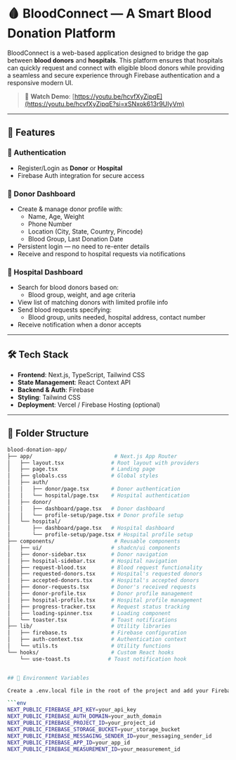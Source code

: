 # 🩸 BloodConnect — A Smart Blood Donation Platform

BloodConnect is a web-based application designed to bridge the gap between **blood donors** and **hospitals**. This platform ensures that hospitals can quickly request and connect with eligible blood donors while providing a seamless and secure experience through Firebase authentication and a responsive modern UI.

> 🎥 **Watch Demo**: [https://youtu.be/hcvfXyZipqE](https://youtu.be/hcvfXyZipqE?si=xSNxok613r9UIyVm)

---

## 🚀 Features

### 🔐 Authentication
- Register/Login as **Donor** or **Hospital**
- Firebase Auth integration for secure access

### 👤 Donor Dashboard
- Create & manage donor profile with:
  - Name, Age, Weight  
  - Phone Number  
  - Location (City, State, Country, Pincode)  
  - Blood Group, Last Donation Date  
- Persistent login — no need to re-enter details  
- Receive and respond to hospital requests via notifications  

### 🏥 Hospital Dashboard
- Search for blood donors based on:
  - Blood group, weight, and age criteria  
- View list of matching donors with limited profile info  
- Send blood requests specifying:
  - Blood group, units needed, hospital address, contact number  
- Receive notification when a donor accepts  

---

## 🛠️ Tech Stack

- **Frontend**: Next.js, TypeScript, Tailwind CSS  
- **State Management**: React Context API  
- **Backend & Auth**: Firebase  
- **Styling**: Tailwind CSS  
- **Deployment**: Vercel / Firebase Hosting (optional)  

---

## 📁 Folder Structure

```bash
blood-donation-app/
├── app/                          # Next.js App Router
│   ├── layout.tsx               # Root layout with providers
│   ├── page.tsx                 # Landing page
│   ├── globals.css              # Global styles
│   ├── auth/
│   │   ├── donor/page.tsx       # Donor authentication
│   │   └── hospital/page.tsx    # Hospital authentication
│   ├── donor/
│   │   ├── dashboard/page.tsx   # Donor dashboard
│   │   └── profile-setup/page.tsx # Donor profile setup
│   └── hospital/
│       ├── dashboard/page.tsx   # Hospital dashboard
│       └── profile-setup/page.tsx # Hospital profile setup
├── components/                   # Reusable components
│   ├── ui/                      # shadcn/ui components
│   ├── donor-sidebar.tsx        # Donor navigation
│   ├── hospital-sidebar.tsx     # Hospital navigation
│   ├── request-blood.tsx        # Blood request functionality
│   ├── requested-donors.tsx     # Hospital's requested donors
│   ├── accepted-donors.tsx      # Hospital's accepted donors
│   ├── donor-requests.tsx       # Donor's received requests
│   ├── donor-profile.tsx        # Donor profile management
│   ├── hospital-profile.tsx     # Hospital profile management
│   ├── progress-tracker.tsx     # Request status tracking
│   ├── loading-spinner.tsx      # Loading component
│   └── toaster.tsx              # Toast notifications
├── lib/                         # Utility libraries
│   ├── firebase.ts              # Firebase configuration
│   ├── auth-context.tsx         # Authentication context
│   └── utils.ts                 # Utility functions
└── hooks/                       # Custom React hooks
    └── use-toast.ts            # Toast notification hook


## 🔐 Environment Variables

Create a .env.local file in the root of the project and add your Firebase credentials:

```env
NEXT_PUBLIC_FIREBASE_API_KEY=your_api_key
NEXT_PUBLIC_FIREBASE_AUTH_DOMAIN=your_auth_domain
NEXT_PUBLIC_FIREBASE_PROJECT_ID=your_project_id
NEXT_PUBLIC_FIREBASE_STORAGE_BUCKET=your_storage_bucket
NEXT_PUBLIC_FIREBASE_MESSAGING_SENDER_ID=your_messaging_sender_id
NEXT_PUBLIC_FIREBASE_APP_ID=your_app_id
NEXT_PUBLIC_FIREBASE_MEASUREMENT_ID=your_measurement_id
